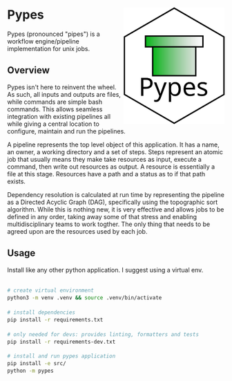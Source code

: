 # Pypes <a href='https://github.com/schlerp/pypes'><img src='.assets/pypes_logo.svg' align="right" height="270"/></a>

Pypes (pronounced "pipes") is a workflow engine/pipeline implementation for unix jobs. 
## Overview

Pypes isn't here to reinvent the wheel. As such, all inputs and outputs are files, while commands are simple bash commands. This allows seamless integration with existing pipelines all while giving a central location to configure, maintain and run the pipelines.

A pipeline represents the top level object of this application. It has a name, an owner, a working directory and a set of steps. Steps represent an atomic job that usually means they make take resources as input, execute a command, then write out resources as output. A resource is essentially a file at this stage. Resources have a path and a status as to if that path exists. 

Dependency resolution is calculated at run time by representing the pipeline as a Directed Acyclic Graph (DAG), specifically using the topographic sort algorithm. While this is nothing new, it is very effective and allows jobs to be defined in any order, taking away some of that stress and enabling multidisciplinary teams to work togther. The only thing that needs to be agreed upon are the resources used by each job.

## Usage

Install like any other python application. I suggest using a virtual env.

```bash

# create virtual environment
python3 -m venv .venv && source .venv/bin/activate

# install dependencies
pip install -r requirements.txt

# only needed for devs: provides linting, formatters and tests
pip install -r requirements-dev.txt

# install and run pypes application
pip install -e src/
python -m pypes
```

